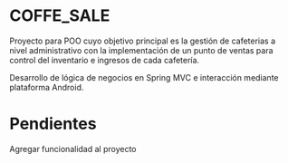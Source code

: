 # COFFE_SALE

Proyecto para POO cuyo objetivo principal es la gestión de cafeterias a nivel administrativo con la implementación de un punto de ventas para control del inventario e ingresos de cada cafetería. 

Desarrollo de lógica de negocios en Spring MVC e interacción mediante plataforma Android. 

# Pendientes

Agregar funcionalidad al proyecto
